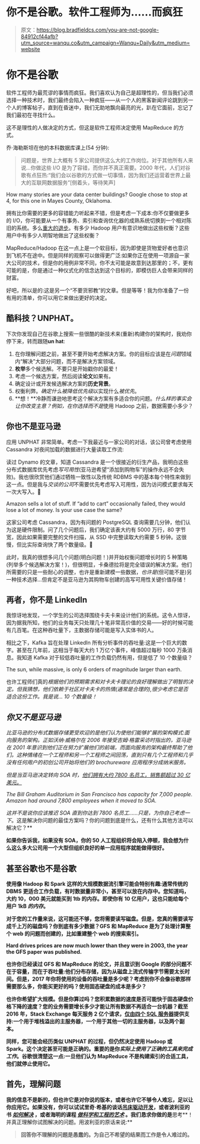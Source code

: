 # 你不是谷歌。软件工程师为……而疯狂

> 原文：<https://blog.bradfieldcs.com/you-are-not-google-84912cf44afb?utm_source=wanqu.co&utm_campaign=Wanqu+Daily&utm_medium=website>

# 你不是谷歌

软件工程师为最荒谬的事情而疯狂。我们喜欢认为自己是超理性的，但当我们必须选择一种技术时，我们最终会陷入一种疯狂——从一个人的黑客新闻评论跳到另一个人的博客帖子，直到在昏迷中，我们无助地飘向最亮的光，趴在它面前，忘记了我们最初在寻找什么。

这不是理性的人做决定的方式，但这是软件工程师决定使用 MapReduce 的方式。

乔·海勒斯坦在他的本科数据库课上(54 分钟):

> 问题是，世界上大概有 5 家公司提供这么大的工作岗位。对于其他所有人来说…你做这些 I/O 是为了容错，而你并不真正需要。2000 年代，人们对谷歌有点狂热:“我们会以谷歌的方式做一切事情，因为我们还运营着世界上最大的互联网数据服务”[侧着头，等待笑声]



How many stories are your data center buildings? Google chose to stop at 4, for this one in Mayes County, Oklahoma.



拥有比你需要的更多的容错能力听起来不错，但是考虑一下成本:你不仅要做更多的 I/O，你可能要从一个有事务、索引和查询优化器的成熟系统切换到一个相对陈旧的系统。多么[重大的退步](https://homes.cs.washington.edu/~billhowe/mapreduce_a_major_step_backwards.html)。有多少 Hadoop 用户有意识地做出这些权衡？这些用户中有多少人明智地做出了这些权衡？

MapReduce/Hadoop 在这一点上是一个软目标，因为即使是货物爱好者也意识到飞机不在途中。但是同样的观察可以做得更广泛:如果你正在使用一项源自一家大公司的技术，但是你的用例非常不同，你不太可能是故意到达那里的；不，更有可能的是，你是通过一种仪式化的信念达到这个目标的，即模仿巨人会带来同样的财富。



好吧，所以是的:这是另一个“不要货邪教”的文章。但是等等！我为你准备了一份有用的清单，你可以用它来做出更好的决定。

## 酷科技？UNPHAT。

下次你发现自己在谷歌上搜索一些很酷的新技术来(重新)构建你的架构时，我劝你停下来，转而跟随**un hat**:

1.  在你理解问题之前，甚至不要开始考虑解决方案。你的目标应该是在*问题*领域内“解决”大部分问题，而不是解决方案领域。
2.  **枚举**多个候选解。不要只是开始戳你的最爱！
3.  考虑一个候选方案，然后阅读**论文**如果有。
4.  确定设计或开发候选解决方案的**历史背景**。
5.  权衡利弊。*确定什么被降低优先级*以实现什么*被优先*。
6.  **想！**冷静而谦逊地思考这个解决方案有多适合你的问题。*什么样的事实会让你改变主意？*例如，在你选择*而不是*使用 Hadoop 之前，数据需要小多少？

## 你也不是亚马逊

应用 UNPHAT 非常简单。考虑一下我最近与一家公司的对话，该公司曾考虑使用 Cassandra 对夜间加载的数据进行大量读取工作流:

读过 Dynamo 的文章，知道 Cassandra 是一个很接近的衍生产品，我明白这些分布式数据库优先考虑*写可用性*(亚马逊希望“添加到购物车”的操作永远不会失败)。我也很欣赏他们通过牺牲一致性以及传统 RDBMS 中的基本每个特性来做到这一点。但是我与*交谈的公司*不需要优先考虑写入可用性，因为访问模式要求每天一次大写入。🤔



Amazon sells a lot of stuff. If “add to cart” occasionally failed, they would lose a lot of money. Is your use case the same?



这家公司考虑 Cassandra，因为有问题的 PostgreSQL 查询需要几分钟，他们认为这是硬件限制。问了几个问题后，我们确定该表大约有 5000 万行，80 字节宽，因此如果需要完整的文件扫描，从 SSD 中完整读取大约需要 5 秒钟。这很慢，但比实际查询快了两个数量级。🤔

此时，我真的很想多问几个问题(明白问题！)并开始权衡问题增长时的 5 种策略(列举多个候选解决方案！)，但很明显，卡桑德拉将是完全错误的解决方案。他们所需要的只是一些耐心的调整，也许是重新建模一些数据，*也许是*(但可能不是)另一种技术选择…但肯定不是亚马逊为其购物车创建的高写可用性关键价值存储！

## 再者，你不是 LinkedIn

我惊讶地发现，一个学生的公司选择围绕卡夫卡来设计他们的系统。这令人惊讶，因为据我所知，他们的业务每天只处理几十笔非常高价值的交易——好的时候可能有几百笔。在这种吞吐量下，主数据存储可能是写入实体书的人。

相比之下，Kafka 旨在处理 LinkedIn 所有分析事件的吞吐量:这是一个巨大的数字。甚至在几年前，这相当于每天大约 1 万亿个事件，峰值超过每秒 1000 万条消息。我知道 Kafka 对于较低吞吐量的工作负载仍然有用，但是低了 10 个数量级？



The sun, while massive, is only 6 orders of magnitude larger than earth.



也许工程师们真的*根据他们的预期需求和对卡夫卡理论的良好理解做出了明智的决定。但我猜想，他们依赖于社区对卡夫卡的热情(通常是合理的),很少考虑它是否适合这份工作。我是说… 10 个数量级！*

## *你又不是亚马逊*

*比亚马逊的分布式数据存储更受欢迎的是他们认为使他们能够扩展的架构模式:面向服务的架构。正如沃纳·威格尔在 2006 年接受吉姆·格雷采访时指出的，亚马逊在 2001 年意识到他们正在努力扩展他们的前端，而面向服务的架构最终帮助了他们。这种情绪在一个工程师和另一个工程师之间回荡，直到只有几个工程师和几乎没有任何用户的初创公司开始将他们的 brochureware 应用程序分成纳米服务。*

*但是当亚马逊决定转向 SOA 时，[他们拥有大约 7800 名员工，销售额超过 30 亿美元。](http://media.corporate-ir.net/media_files/irol/97/97664/reports/2001annualreport.pdf)*



*The Bill Graham Auditorium in San Francisco has capacity for 7,000 people. Amazon had around 7,800 employees when it moved to SOA.*



*这并不是说你应该推迟 SOA 直到你达到 7800 名员工……只是，*为你自己考虑一下**。这是解决你问题的最佳方案吗？你的问题到底是什么，还有什么其他方法可以解决它？**

**如果你告诉我，如果没有 SOA，你的 50 人工程组织将会陷入停顿，我会想为什么这么多大公司用一个大型但组织良好的单一应用程序就能做得很好。**

## **甚至谷歌也不是谷歌**

**使用像 Hadoop 和 Spark 这样的大规模数据流引擎可能会特别有趣:通常传统的 DBMS 更适合工作负载，有时数据量非常小，甚至可以放在内存中。您知道吗，大约 10，000 美元就能买到 1tb 的内存。即使你有 10 亿用户，这也只能给每个用户 1kB *的内存*。**

**对于您的工作量来说，这可能还不够，您将需要读写磁盘。但是，您真的需要读写成千上万的磁盘吗？你到底有多少数据？GFS 和 MapReduce 是为了处理计算整个 web 的问题而创建的，比如重建整个 web 的搜索索引。**



**Hard drives prices are now much lower than they were in 2003, the year the GFS paper was published.**



**也许你已经读过 GFS 和 MapReduce 的论文，并且意识到 Google 的部分问题不在于容量，而在于吞吐量:他们分布存储，因为从磁盘上流式传输字节需要太长时间。但是，2017 年你将使用的设备的吞吐量是多少呢？考虑到你不会像谷歌那样需要那么多，你能买更好的吗？使用固态硬盘的成本是多少？**

**也许你希望扩大规模。但是你算过吗？您积累数据的速度是否可能快于固态硬盘价格下降的速度？您的业务需要增长多少才能让所有数据不再适合一台机器？截至 2016 年，Stack Exchange 每天服务 2 亿个请求，[仅由四个 SQL 服务器](https://nickcraver.com/blog/2016/02/17/stack-overflow-the-architecture-2016-edition/)提供支持:一个用于堆栈溢出的主服务器，一个用于其他一切的主服务器，以及两个副本。**

**同样，您可能会经历类似 UNPHAT 的过程，但仍然决定使用 Hadoop 或 Spark。这个决定甚至可能是正确的。重要的是你*实际上使用了正确的工具来完成工作*。谷歌很清楚这一点:一旦他们认为 MapReduce 不是构建索引的合适工具，他们就停止使用它。**

## **首先，理解问题**

**我的信息不是新的，但也许它是对你说的版本，或者也许它不够令人难忘，足以让你应用它。如果没有，你可以试试里奇·希基的谈话[吊床驱动开发](https://www.youtube.com/watch?v=f84n5oFoZBc)，或者波利亚的书 [*如何解决*](https://www.amazon.com/How-Solve-Mathematical-Princeton-Science/dp/069111966X) ，或者海明的课程 [*做科学和工程的艺术*](https://www.youtube.com/playlist?list=PL2FF649D0C4407B30) 。我们恳求你做的是**思考**！并真正理解你试图解决的问题。用波利亚的原话来说:**

> **回答你不理解的问题是愚蠢的。为自己不希望的结果而工作是令人难过的。**

